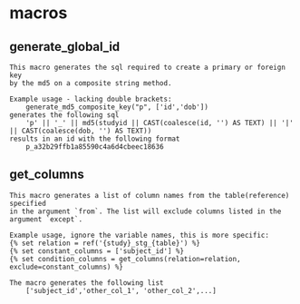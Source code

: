 # macros

## generate_global_id

    This macro generates the sql required to create a primary or foreign key
    by the md5 on a composite string method.

    Example usage - lacking double brackets:
        generate_md5_composite_key("p", ['id','dob'])
    generates the following sql
        'p' || '_' || md5(studyid || CAST(coalesce(id, '') AS TEXT) || '|' || CAST(coalesce(dob, '') AS TEXT))
    results in an id with the following format
        p_a32b29ffb1a85590c4a6d4cbeec18636


## get_columns

    This macro generates a list of column names from the table(reference) specified
    in the argument `from`. The list will exclude columns listed in the argument `except`.

    Example usage, ignore the variable names, this is more specific:
    {% set relation = ref('{study}_stg_{table}') %}
    {% set constant_columns = ['subject_id'] %}
    {% set condition_columns = get_columns(relation=relation, exclude=constant_columns) %}

    The macro generates the following list
        ['subject_id','other_col_1', 'other_col_2',...]
